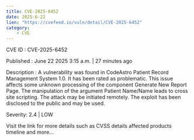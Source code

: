 ```yaml
---
title: CVE-2025-6452
date: 2025-6-22
lien: "https://cvefeed.io/vuln/detail/CVE-2025-6452"
category:
    - CVE
---
```


CVE ID : CVE-2025-6452

Published :  June 22
2025
3:15 a.m. | 27 minutes ago

Description : A vulnerability was found in CodeAstro Patient Record Management System 1.0. It has been rated as problematic. This issue affects some unknown processing of the component Generate New Report Page. The manipulation of the argument Patient Name/Name leads to cross site scripting. The attack may be initiated remotely. The exploit has been disclosed to the public and may be used.

Severity: 2.4 | LOW

Visit the link for more details
such as CVSS details
affected products
timeline
and more...
